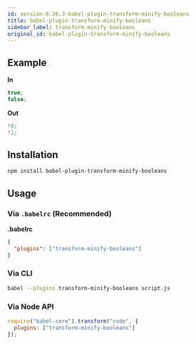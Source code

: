 ```yaml
---
id: version-6.26.3-babel-plugin-transform-minify-booleans
title: babel-plugin-transform-minify-booleans
sidebar_label: transform-minify-booleans
original_id: babel-plugin-transform-minify-booleans
---
```


## Example

**In**

```javascript
true;
false;
```

**Out**

```javascript
!0;
!1;
```

## Installation

```sh
npm install babel-plugin-transform-minify-booleans
```

## Usage

### Via `.babelrc` (Recommended)

**.babelrc**

```json
{
  "plugins": ["transform-minify-booleans"]
}
```

### Via CLI

```sh
babel --plugins transform-minify-booleans script.js
```

### Via Node API

```javascript
require("babel-core").transform("code", {
  plugins: ["transform-minify-booleans"]
});
```

